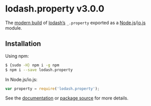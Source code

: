 # lodash.property v3.0.0

The [modern build](https://github.com/lodash/lodash/wiki/Build-Differences) of [lodash’s](https://lodash.com/) `_.property` exported as a [Node.js](http://nodejs.org/)/[io.js](https://iojs.org/) module.

## Installation

Using npm:

```bash
$ {sudo -H} npm i -g npm
$ npm i --save lodash.property
```

In Node.js/io.js:

```js
var property = require('lodash.property');
```

See the [documentation](https://lodash.com/docs#property) or [package source](https://github.com/lodash/lodash/blob/3.0.0-npm-packages/lodash.property) for more details.
